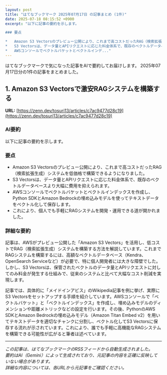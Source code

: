 ```yaml
---
layout: post
title: "はてなブックマーク 2025年07月17日 の記事まとめ (1件)"
date: 2025-07-18 08:15:52 +0900
excerpt: "以下に記事の要約を示します。

### 要点

*   Amazon S3 Vectorsのプレビュー公開により、これまで高コストだったRAG（検索拡張生成）システムを低価格で構築できるようになりました。
*   S3 Vectorsは、データ量とAPIリクエストに応じた料金体系で、既存のベクトルデータベースより大幅に費用を抑えられます。
*   AWSコンソールでベクトルバケットとベクトルインデ..."
---
```


はてなブックマークで気になった記事をAIで要約してお届けします。
2025年07月17日分の1件の記事をまとめました。

## 1. Amazon S3 Vectorsで激安RAGシステムを構築する

**URL:** [https://zenn.dev/tosuri13/articles/c7ac9477d28c19](https://zenn.dev/tosuri13/articles/c7ac9477d28c19)

### AI要約

以下に記事の要約を示します。

### 要点

*   Amazon S3 Vectorsのプレビュー公開により、これまで高コストだったRAG（検索拡張生成）システムを低価格で構築できるようになりました。
*   S3 Vectorsは、データ量とAPIリクエストに応じた料金体系で、既存のベクトルデータベースより大幅に費用を抑えられます。
*   AWSコンソールでベクトルバケットとベクトルインデックスを作成し、Python SDKとAmazon Bedrockの埋め込みモデルを使ってテキストデータをベクトル化して保存します。
*   これにより、個人でも手軽にRAGシステムを開発・運用できる道が開かれました。

### 詳細な要約

記事は、AWSがプレビュー公開した「Amazon S3 Vectors」を活用し、低コストでRAG（検索拡張生成）システムを構築する方法を解説しています。これまでRAGシステムを構築するには、高額なベクトルデータベース（Kendra、OpenSearch Serviceなど）が必要で、特に個人開発者には大きな障壁でした。しかし、S3 Vectorsは、保管されたベクトルのデータ量とAPIリクエストに対してのみ料金が発生する仕組みで、従来のシステムと比べて大幅なコスト削減を実現します。

記事では、具体的に「メイドインアビス」のWikipedia記事を例に挙げ、実際にS3 Vectorsをセットアップする手順を紹介しています。AWSコンソールで「ベクトルバケット」と「ベクトルインデックス」を作成し、埋め込みモデルのディメンションや距離メトリックなどの設定を行います。その後、PythonのAWS SDKとAmazon Bedrockの埋め込みモデル（Amazon Titan Embed v2）を用いてテキストデータを適切なチャンクに分割し、ベクトル化してS3 Vectorsに保存する流れが示されています。これにより、誰でも手軽に高機能なRAGシステムを構築できる可能性が広がると筆者は述べています。

---

*この記事は、はてなブックマークのRSSフィードから自動生成されました。*  
*要約はAI（Gemini）によって生成されており、元記事の内容を正確に反映していない場合があります。*  
*詳細な内容については、各URLから元記事をご確認ください。*

